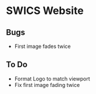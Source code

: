 # SWICS Website

## Bugs 
* First image fades twice 

## To Do 
* Format Logo to match viewport 
* Fix first image fading twice 